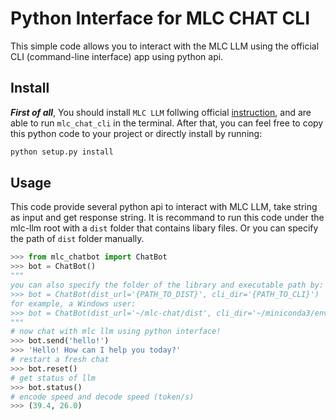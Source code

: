 # Python Interface for MLC CHAT CLI

This simple code allows you to interact with the MLC LLM using the official CLI (command-line interface) app using python api.

## Install
***First of all***, You should install `MLC LLM` follwing official [instruction](https://mlc.ai/mlc-llm/), and are able to run `mlc_chat_cli` in the terminal. After that, you can feel free to copy this python code to your project or directly install by running:
```bash
python setup.py install
```

## Usage
This code provide several python api to interact with MLC LLM, take string as input and get response string. It is recommand to run this code under the mlc-llm root with a `dist` folder that contains libary files. Or you can specify the path of `dist` folder manually.


```python
>>> from mlc_chatbot import ChatBot
>>> bot = ChatBot()
"""
you can also specify the folder of the library and executable path by:
>>> bot = ChatBot(dist_url='{PATH_TO_DIST}', cli_dir='{PATH_TO_CLI}')
for example, a Windows user:
>>> bot = ChatBot(dist_url='~/mlc-chat/dist', cli_dir='~/miniconda3/envs/mlc-chat/Library/bin/mlc_chat_cli.exe')
"""
# now chat with mlc llm using python interface!
>>> bot.send('hello!')
>>> 'Hello! How can I help you today?'
# restart a fresh chat 
>>> bot.reset()
# get status of llm
>>> bot.status()
# encode speed and decode speed (token/s)
>>> (39.4, 26.0)
```